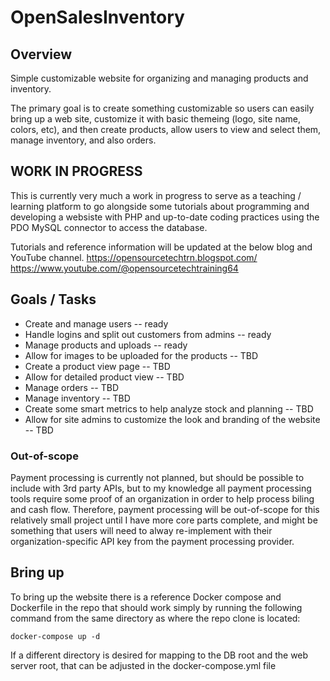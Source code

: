 # OpenSalesInventory

## Overview

Simple customizable website for organizing and managing products and inventory. 

The primary goal is to create something customizable so users can easily bring up a web site, customize it with basic themeing (logo, site name, colors, etc), and then create products, allow users to view and select them, manage inventory, and also orders. 

## WORK IN PROGRESS
This is currently very much a work in progress to serve as a teaching / learning platform to go alongside some tutorials about programming and developing a websiste with PHP and up-to-date coding practices using the PDO MySQL connector to access the database. 

Tutorials and reference information will be updated at the below blog and YouTube channel. 
https://opensourcetechtrn.blogspot.com/
https://www.youtube.com/@opensourcetechtraining64


## Goals / Tasks
- Create and manage users -- ready
- Handle logins and split out customers from admins -- ready
- Manage products and uploads -- ready
- Allow for images to be uploaded for the products  -- TBD
- Create a product view page -- TBD
- Allow for detailed product view -- TBD
- Manage orders -- TBD
- Manage inventory -- TBD
- Create some smart metrics to help analyze stock and planning -- TBD
- Allow for site admins to customize the look and branding of the website -- TBD

### Out-of-scope
Payment processing is currently not planned, but should be possible to include with 3rd party APIs, but to my knowledge all payment processing tools require some proof of an organization in order to help process biling and cash flow. Therefore, payment processing will be out-of-scope for this relatively small project until I have more core parts complete, and might be something that users will need to alway re-implement with their organization-specific API key from the payment processing provider.

## Bring up
To bring up the website there is a reference Docker compose and Dockerfile in the repo that should work simply by running the following command from the same directory as where the repo clone is located:

```
docker-compose up -d
```
If a different directory is desired for mapping to the DB root and the web server root, that can be adjusted in the docker-compose.yml file
